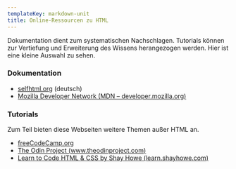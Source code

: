 ```yaml
---
templateKey: markdown-unit
title: Online-Ressourcen zu HTML
---
```


Dokumentation dient zum systematischen Nachschlagen. Tutorials können zur
Vertiefung und Erweiterung des Wissens herangezogen werden. Hier ist
eine kleine Auswahl zu sehen.

### Dokumentation

- [selfhtml.org](https://selfhtml.org) (deutsch)
- [Mozilla Developer Network (MDN – developer.mozilla.org)](https://developer.mozilla.org/en-US/docs/Web/HTML)

### Tutorials

Zum Teil bieten diese Webseiten weitere Themen außer HTML an.

- [freeCodeCamp.org](https://www.freecodecamp.org)
- [The Odin Project (www.theodinproject.com)](https://www.theodinproject.com)
- [Learn to Code HTML & CSS by Shay Howe (learn.shayhowe.com)](http://learn.shayhowe.com)
